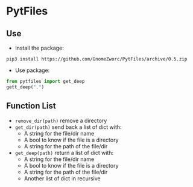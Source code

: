 # PytFiles

## Use

* Install the package:
```
pip3 install https://github.com/GnomeZworc/PytFiles/archive/0.5.zip
```
* Use package:
```python
from pytfiles import get_deep
gett_deep(".")
```

## Function List

* `remove_dir(path)` remove a directory
* `get_dir(path)` send back a list of dict with:
  * A string for the file/dir name
  * A bool to know if the file is a directory
  * A string for the path of the file/dir
* `get_deep(path)` return a list of dict with:
  * A string for the file/dir name
  * A bool to know if the file is a directory
  * A string for the path of the file/dir
  * Another list of dict in recursive
